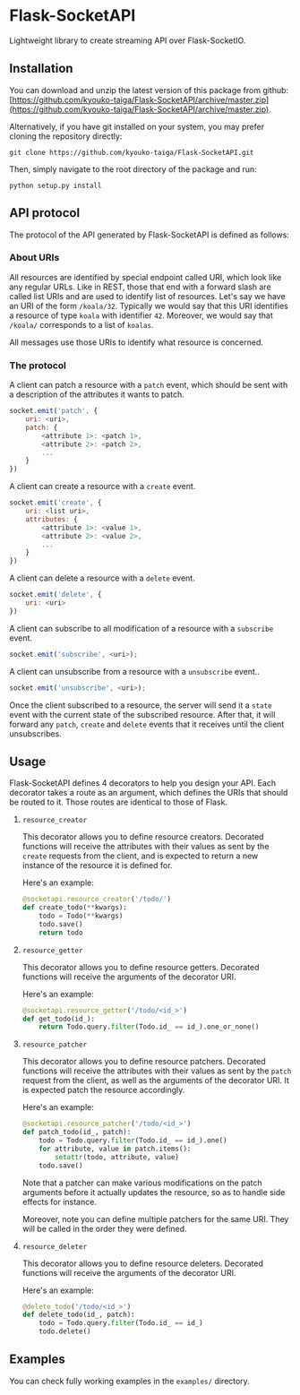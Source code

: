Flask-SocketAPI
===============

Lightweight library to create streaming API over Flask-SocketIO.

Installation
------------

You can download and unzip the latest version of this package from github: [https://github.com/kyouko-taiga/Flask-SocketAPI/archive/master.zip](https://github.com/kyouko-taiga/Flask-SocketAPI/archive/master.zip).

Alternatively, if you have git installed on your system, you may prefer cloning the repository directly:

	git clone https://github.com/kyouko-taiga/Flask-SocketAPI.git

Then, simply navigate to the root directory of the package and run:

	python setup.py install

API protocol
------------

The protocol of the API generated by Flask-SocketAPI is defined as follows:

### About URIs

All resources are identified by special endpoint called URI, which look like any regular URLs.
Like in REST, those that end with a forward slash are called list URIs and are used to identify list of resources.
Let's say we have an URI of the form `/koala/32`. Typically we would say that this URI identifies a resource of type `koala` with identifier `42`. Moreover, we would say that `/koala/` corresponds to a list of `koalas`.

All messages use those URIs to identify what resource is concerned.

### The protocol

A client can patch a resource with a `patch` event, which should be sent with a description of the attributes it wants to patch.

```javascript
socket.emit('patch', {
    uri: <uri>,
    patch: {
        <attribute 1>: <patch 1>,
        <attribute 2>: <patch 2>,
        ...
    }
})
```

A client can create a resource with a `create` event.

```javascript
socket.emit('create', {
    uri: <list uri>,
    attributes: {
        <attribute 1>: <value 1>,
        <attribute 2>: <value 2>,
        ...
    }
})
```

A client can delete a resource with a `delete` event.

```javascript
socket.emit('delete', {
    uri: <uri>
})
```

A client can subscribe to all modification of a resource with a `subscribe` event.

```javascript
socket.emit('subscribe', <uri>);
```

A client can unsubscribe from a resource with a `unsubscribe` event..

```javascript
socket.emit('unsubscribe', <uri>);
```

Once the client subscribed to a resource, the server will send it a `state` event with the current state of the subscribed resource.
After that, it will forward any `patch`, `create` and `delete` events that it receives until the client unsubscribes.

Usage
-----

Flask-SocketAPI defines 4 decorators to help you design your API.
Each decorator takes a route as an argument, which defines the URIs that should be routed to it.
Those routes are identical to those of Flask.

1. `resource_creator`

	This decorator allows you to define resource creators.
	Decorated functions will receive the attributes with their values as sent by the `create` requests from the client, and is expected to return a new instance of the resource it is defined for.

	Here's an example:

	```python
	@socketapi.resource_creator('/todo/')
	def create_todo(**kwargs):
		todo = Todo(**kwargs)
		todo.save()
	    return todo
	```

2. `resource_getter`

	This decorator allows you to define resource getters.
	Decorated functions will receive the arguments of the decorator URI.

	Here's an example:

	```python
	@socketapi.resource_getter('/todo/<id_>')
	def get_todo(id_):
		return Todo.query.filter(Todo.id_ == id_).one_or_none()
	```

3. `resource_patcher`

	This decorator allows you to define resource patchers.
	Decorated functions will receive the attributes with their values as sent by the `patch` request from the client, as well as the arguments of the decorator URI.
	It is expected patch the resource accordingly.

	Here's an example:

	```python
	@socketapi.resource_patcher('/todo/<id_>')
	def patch_todo(id_, patch):
		todo = Todo.query.filter(Todo.id_ == id_).one()
	    for attribute, value in patch.items():
	        setattr(todo, attribute, value)
		todo.save()
	```

	Note that a patcher can make various modifications on the patch arguments before it actually updates the resource, so as to handle side effects for instance.

	Moreover, note you can define multiple patchers for the same URI.
	They will be called in the order they were defined.

4. `resource_deleter`

	This decorator allows you to define resource deleters.
	Decorated functions will receive the arguments of the decorator URI.

	Here's an example:

	```python
	@delete_todo('/todo/<id_>')
	def delete_todo(id_, patch):
		todo = Todo.query.filter(Todo.id_ == id_)
		todo.delete()
	```

Examples
--------

You can check fully working examples in the `examples/` directory.
